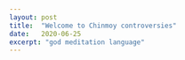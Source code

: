 ```yaml
---
layout: post
title:  "Welcome to Chinmoy controversies"
date:   2020-06-25
excerpt: "god meditation language"
---
```

